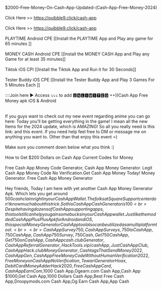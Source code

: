 $2000-Free-Money-On-Cash-App-Updated-(Cash-App-Free-Money-2024)
<br>
<br>Click Here >> https://quibble9.click/cash-app
<br>
<br>Click Here >> https://quibble9.click/cash-app
<br>
<br>PLAYTIME Android CPE [[Install the PLAYTIME App and Play any game for 65 minutes ]]
<br>
<br>MONEY CASH Android CPE [[Install the MONEY CASH App and Play any Game for at least 35 minutes]]
<br>
<br>Tiktok iOS CPI [[Install the Tiktok App and Run it for 30 Seconds]]
<br>
<br>Tester Buddy iOS CPE [[Install the Tester Buddy App and Play 3 Games For 5 Minutes Each ]]
<br>
<br>::::Join here ► Access ⤵️⤵️⤵️ to add 🆄🅽🅻🅸🅼🅸🆃🅴🅳 ++))Cash App Free Money apk iOS & Android  
<br>
<br>If you guys want to check out my new event regarding anime you can go here: Today you'll be getting everything in the game! I mean all the new Items for the 2024 update, which is AMAZING! So all you really need is this link: and this event. If you need help feel free to DM or message me on anything you want to. Other than that enjoy this event =)
<br>
<br>Make sure you comment down below what you think :)
<br>
<br>How to Get $200 Dollars on Cash App Current Codes for Money
<br>
<br>Free Cash App Money Code Generator, Cash App Money Generator. Legit Cash App Money Code No Verification.Get Cash App Money Today! Money Generator. Free Cash App Money Generator
<br>
<br>Hey friends, Today I am here with yet another Cash App Money Generator Apk. Which lets you get around $500 cash claim right in your Cash App Wallet. The folks at Square Support center don't know much about this trick. So this Cash App Cash Generator is 100% working yet and can give you a surprising 500 bucks gift with the first try.
<br>Despite having dozens of Cash App supporting apps, this tool still can help you gain some bucks in your Cash App wallet. Just like the modded Cash App Plus Plus Apk for Android and iOS, this special Money Generator Cash App tool also can be utilized as a multiplatform tool.
<br>
<br>CashApp Survey 750,Cash App Surveys,750 to Cash App,750 CashApp,Cash App 750 Survey,750 Cash,Get 750 Cash App,Get 750 on Cash App,CashAppcash.club Generator,Cash App Referral Generator,Hack Tools .vip/cash App,Just Cash App Club,Cash App Hack.club Money Generator,Cashtags That Send Money 2022,CashApp Gen,Cash App Free Money Code Without Human Verification 2022,Free Money on Cash App No Verification,Tewari Generator Hoax,Debit Card Money Adder Hack 2020,Free Cash App Card,Cash App Earn Com,$1000 Cash App,Ogearn.com Cash App,Cash App $1000,Get Cash App,1000 Dollars Cash App,Best Free Cash App,Droopymods.com Cash App,Og Earn Cash App,App Cash